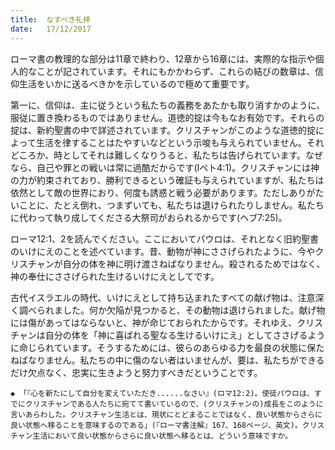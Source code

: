 ```yaml
---
title:  なすべき礼拝
date:   17/12/2017
---
```


ローマ書の教理的な部分は11章で終わり、12章から16章には、実際的な指示や個人的なことが記されています。それにもかかわらず、これらの結びの数章は、信仰生活をいかに送るべきかを示しているので極めて重要です。

第一に、信仰は、主に従うという私たちの義務をあたかも取り消すかのように、服従に置き換わるものではありません。道徳的掟は今もなお有効です。それらの掟は、新約聖書の中で詳述されています。クリスチャンがこのような道徳的掟によって生活を律することはたやすいなどという示唆も与えられていません。それどころか、時としてそれは難しくなりうると、私たちは告げられています。なぜなら、自己や罪との戦いは常に過酷だからです(Iペト4:1)。クリスチャンには神の力が約束されており、勝利できるという確証も与えられていますが、私たちは依然として敵の世界におり、何度も誘惑と戦う必要があります。ただしありがたいことに、たとえ倒れ、つまずいても、私たちは退けられたりしません。私たちに代わって執り成してくださる大祭司がおられるからです(ヘブ7:25)。

ローマ12:1、2を読んでください。ここにおいてパウロは、それとなく旧約聖書のいけにえのことを述べています。昔、動物が神にささげられたように、今やクリスチャンが自分の体を神に明け渡さねばなりません。殺されるためではなく、神の奉仕にささげられた生けるいけにえとしてです。

古代イスラエルの時代、いけにえとして持ち込まれたすべての献げ物は、注意深く調べられました。何か欠陥が見つかると、その動物は退けられました。献げ物には傷があってはならないと、神が命じておられたからです。それゆえ、クリスチャンは自分の体を「神に喜ばれる聖なる生けるいけにえ」としてささげるように命じられています。そうするためには、彼らのあらゆる力を最良の状態に保たねばなりません。私たちの中に傷のない者はいませんが、要は、私たちができるだけ欠点なく、忠実に生きようと努力すべきだということです。

`◆ 「『心を新たにして自分を変えていただき......なさい』(ロマ12:2)。使徒パウロは、すでにクリスチャンである人たちに宛てて書いているので、(クリスチャンの)成長をこのように言いあらわした。クリスチャン生活とは、現状にとどまることではなく、良い状態からさらに良い状態へ移ることを意味するのである」(『ローマ書注解』167、168ページ、英文)。クリスチャン生活において良い状態からさらに良い状態へ移るとは、どういう意味ですか。`
